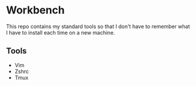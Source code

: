 # Workbench

This repo contains my standard tools so that I don't have to remember what I have to install each time on a new machine.

## Tools
* Vim
* Zshrc
* Tmux

